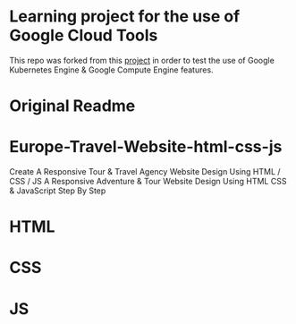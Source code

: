 # Learning project for the use of Google Cloud Tools
This repo was forked from this [project](https://github.com/GNiruthian/Europe-Travel-Website-html-css-js) in order to test the use of Google Kubernetes Engine & Google Compute Engine features.

# Original Readme
# Europe-Travel-Website-html-css-js
Create A Responsive Tour &amp; Travel Agency Website Design Using HTML / CSS / JS
A Responsive Adventure & Tour Website Design Using HTML CSS  & JavaScript Step By Step


# HTML
# CSS
# JS
